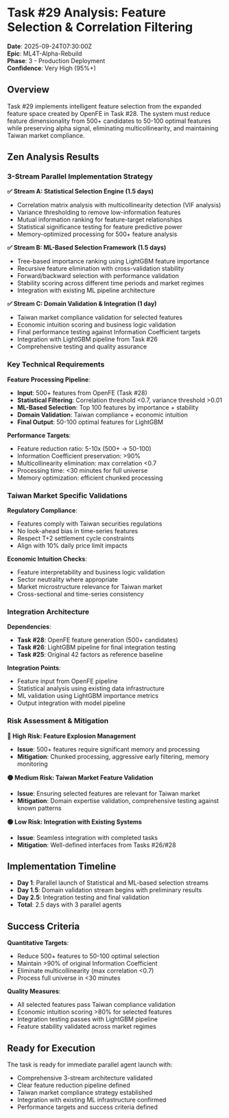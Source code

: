 # Task #29 Analysis: Feature Selection & Correlation Filtering

**Date**: 2025-09-24T07:30:00Z  
**Epic**: ML4T-Alpha-Rebuild  
**Phase**: 3 - Production Deployment  
**Confidence**: Very High (95%+)  

## Overview

Task #29 implements intelligent feature selection from the expanded feature space created by OpenFE in Task #28. The system must reduce feature dimensionality from 500+ candidates to 50-100 optimal features while preserving alpha signal, eliminating multicollinearity, and maintaining Taiwan market compliance.

## Zen Analysis Results

### 3-Stream Parallel Implementation Strategy

**✅ Stream A: Statistical Selection Engine (1.5 days)**
- Correlation matrix analysis with multicollinearity detection (VIF analysis)
- Variance thresholding to remove low-information features
- Mutual information ranking for feature-target relationships
- Statistical significance testing for feature predictive power
- Memory-optimized processing for 500+ feature analysis

**✅ Stream B: ML-Based Selection Framework (1.5 days)**
- Tree-based importance ranking using LightGBM feature importance
- Recursive feature elimination with cross-validation stability
- Forward/backward selection with performance validation
- Stability scoring across different time periods and market regimes
- Integration with existing ML pipeline architecture

**✅ Stream C: Domain Validation & Integration (1 day)**
- Taiwan market compliance validation for selected features
- Economic intuition scoring and business logic validation
- Final performance testing against Information Coefficient targets
- Integration with LightGBM pipeline from Task #26
- Comprehensive testing and quality assurance

### Key Technical Requirements

**Feature Processing Pipeline**:
- **Input**: 500+ features from OpenFE (Task #28)
- **Statistical Filtering**: Correlation threshold <0.7, variance threshold >0.01
- **ML-Based Selection**: Top 100 features by importance + stability
- **Domain Validation**: Taiwan compliance + economic intuition
- **Final Output**: 50-100 optimal features for LightGBM

**Performance Targets**:
- Feature reduction ratio: 5-10x (500+ → 50-100)
- Information Coefficient preservation: >90%
- Multicollinearity elimination: max correlation <0.7
- Processing time: <30 minutes for full universe
- Memory optimization: efficient chunked processing

### Taiwan Market Specific Validations

**Regulatory Compliance**:
- Features comply with Taiwan securities regulations
- No look-ahead bias in time-series features
- Respect T+2 settlement cycle constraints
- Align with 10% daily price limit impacts

**Economic Intuition Checks**:
- Feature interpretability and business logic validation
- Sector neutrality where appropriate
- Market microstructure relevance for Taiwan market
- Cross-sectional and time-series consistency

### Integration Architecture

**Dependencies**:
- **Task #28**: OpenFE feature generation (500+ candidates)
- **Task #26**: LightGBM pipeline for final integration testing
- **Task #25**: Original 42 factors as reference baseline

**Integration Points**:
- Feature input from OpenFE pipeline
- Statistical analysis using existing data infrastructure
- ML validation using LightGBM importance metrics
- Output integration with model pipeline

### Risk Assessment & Mitigation

**🔴 High Risk: Feature Explosion Management**
- **Issue**: 500+ features require significant memory and processing
- **Mitigation**: Chunked processing, aggressive early filtering, memory monitoring

**🟡 Medium Risk: Taiwan Market Feature Validation**
- **Issue**: Ensuring selected features are relevant for Taiwan market
- **Mitigation**: Domain expertise validation, comprehensive testing against known patterns

**🟢 Low Risk: Integration with Existing Systems**
- **Issue**: Seamless integration with completed tasks
- **Mitigation**: Well-defined interfaces from Tasks #26/#28

## Implementation Timeline

- **Day 1**: Parallel launch of Statistical and ML-based selection streams
- **Day 1.5**: Domain validation stream begins with preliminary results
- **Day 2.5**: Integration testing and final validation
- **Total**: 2.5 days with 3 parallel agents

## Success Criteria

**Quantitative Targets**:
- Reduce 500+ features to 50-100 optimal selection
- Maintain >90% of original Information Coefficient
- Eliminate multicollinearity (max correlation <0.7)
- Process full universe in <30 minutes

**Quality Measures**:
- All selected features pass Taiwan compliance validation
- Economic intuition scoring >80% for selected features
- Integration testing passes with LightGBM pipeline
- Feature stability validated across market regimes

## Ready for Execution

The task is ready for immediate parallel agent launch with:
- Comprehensive 3-stream architecture validated
- Clear feature reduction pipeline defined
- Taiwan market compliance strategy established
- Integration with existing ML infrastructure confirmed
- Performance targets and success criteria defined